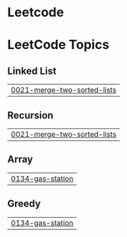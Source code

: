 # Leetcode
<!---LeetCode Topics Start-->
# LeetCode Topics
## Linked List
|  |
| ------- |
| [0021-merge-two-sorted-lists](https://github.com/VikasVerma-1/Leetcode/tree/master/0021-merge-two-sorted-lists) |
## Recursion
|  |
| ------- |
| [0021-merge-two-sorted-lists](https://github.com/VikasVerma-1/Leetcode/tree/master/0021-merge-two-sorted-lists) |
## Array
|  |
| ------- |
| [0134-gas-station](https://github.com/VikasVerma-1/Leetcode/tree/master/0134-gas-station) |
## Greedy
|  |
| ------- |
| [0134-gas-station](https://github.com/VikasVerma-1/Leetcode/tree/master/0134-gas-station) |
<!---LeetCode Topics End-->